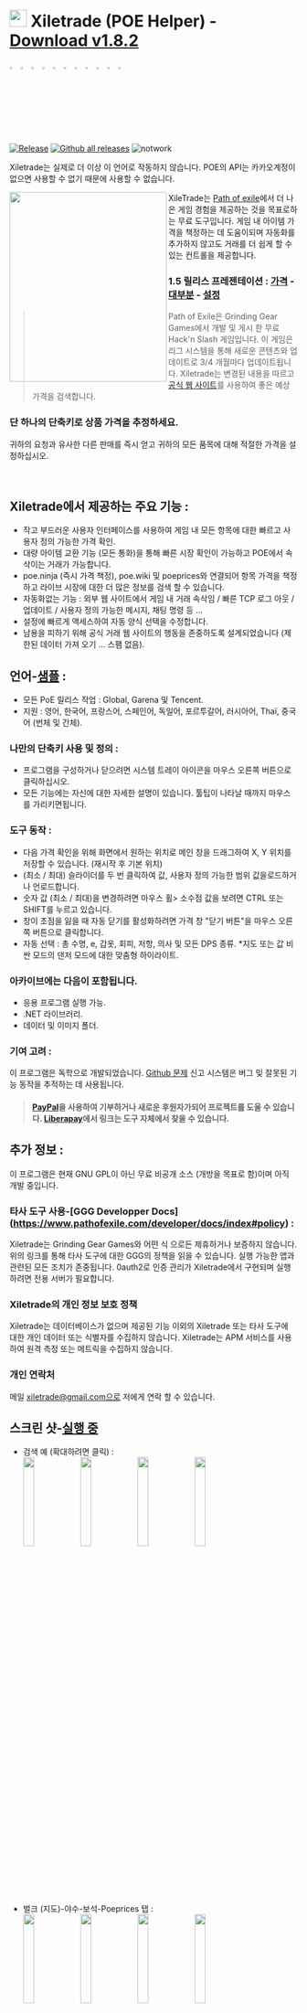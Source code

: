# <img src="https://i.imgur.com/dhWQgtY.png" width="30" height="30"> Xiletrade (POE Helper) - [Download v1.8.2](https://github.com/maxensas/xiletrade/releases/download/1.8.2/Xiletrade_win-x64.7z)  

[<img width="3%" height="3%" src="https://user-images.githubusercontent.com/62154281/104107842-feae5080-52bf-11eb-8e8f-d8827f1f0334.png">](https://github.com/maxensas/xiletrade)
[<img width="3%" height="3%" src="https://user-images.githubusercontent.com/62154281/104107838-fd7d2380-52bf-11eb-8d47-f949fd7a3b58.png">](https://github.com/maxensas/xiletrade/blob/master/readme/README.kr.md)
[<img width="3%" height="3%" src="https://user-images.githubusercontent.com/62154281/104107835-fd7d2380-52bf-11eb-8e08-614b2610eca4.png">](https://github.com/maxensas/xiletrade/blob/master/readme/README.fr.md)
[<img width="3%" height="3%" src="https://user-images.githubusercontent.com/62154281/104107839-fe15ba00-52bf-11eb-807e-25088a595f33.png">](https://github.com/maxensas/xiletrade/blob/master/readme/README.es.md)
[<img width="3%" height="3%" src="https://user-images.githubusercontent.com/62154281/104107836-fd7d2380-52bf-11eb-8ba2-bcdc04dab8b9.png">](https://github.com/maxensas/xiletrade/blob/master/readme/README.de.md)
[<img width="3%" height="3%" src="https://user-images.githubusercontent.com/62154281/104107833-fce48d00-52bf-11eb-896a-c5671965cb51.png">](https://github.com/maxensas/xiletrade/blob/master/readme/README.pt.md)
[<img width="3%" height="3%" src="https://user-images.githubusercontent.com/62154281/104107837-fd7d2380-52bf-11eb-8df0-091c9d9cc05a.png">](https://github.com/maxensas/xiletrade/blob/master/readme/README.ru.md)
[<img width="3%" height="3%" src="https://user-images.githubusercontent.com/62154281/104107841-feae5080-52bf-11eb-8ca7-1f402cbf6e5e.png">](https://github.com/maxensas/xiletrade/blob/master/readme/README.th.md)
[<img width="3%" height="3%" src="https://user-images.githubusercontent.com/62154281/104107840-fe15ba00-52bf-11eb-939e-d98bba60877d.png">](https://github.com/maxensas/xiletrade/blob/master/readme/README.tw.md)
[<img width="3%" height="3%" src="https://user-images.githubusercontent.com/62154281/104107834-fce48d00-52bf-11eb-8902-02d5a6d457c8.png">](https://github.com/maxensas/xiletrade/blob/master/readme/README.cn.md)
[<img width="3%" height="3%" src="https://user-images.githubusercontent.com/62154281/222918792-06b9c888-bb96-40af-a27c-68b664fe60b5.png">](https://github.com/maxensas/xiletrade/blob/master/readme/README.jp.md)<br>  
[![Release](https://img.shields.io/github/release/maxensas/xiletrade.svg)](https://github.com/maxensas/xiletrade/releases/) 
[![Github all releases](https://img.shields.io/github/downloads/maxensas/xiletrade/total.svg)](https://GitHub.com/maxensas/xiletrade/releases/) ![notwork](https://img.shields.io/badge/KR%20version%20outdated%20-DC3A55)

Xiletrade는 실제로 더 이상 이 언어로 작동하지 않습니다. POE의 API는 카카오계정이 없으면 사용할 수 없기 때문에 사용할 수 없습니다.

<img align="left" width="275" height="332" src="https://user-images.githubusercontent.com/62154281/120822061-517df280-c556-11eb-9312-7e98127c6450.png">

XileTrade는 [Path of exile](https://poe.game.daum.net/)에서 더 나은 게임 경험을 제공하는 것을 목표로하는 무료 도구입니다. 게임 내 아이템 가격을 책정하는 데 도움이되며 자동화를 추가하지 않고도 거래를 더 쉽게 할 수있는 컨트롤을 제공합니다.
### 1.5 릴리스 프레젠테이션 : [가격](https://youtu.be/4mP3uOsr8oc) - [대부분](https://youtu.be/6yuLZXTho-A) - [설정](https://youtu.be/libdIjrNM-8 )<br>
>Path of Exile은 Grinding Gear Games에서 개발 및 게시 한 무료 Hack'n Slash 게임입니다. 이 게임은 리그 시스템을 통해 새로운 콘텐츠와 업데이트로 3/4 개월마다 업데이트됩니다.
>Xiletrade는 변경된 내용을 따르고 [공식 웹 사이트](https://poe.game.daum.net/trade/search/)를 사용하여 좋은 예상 가격을 검색합니다.

### 단 하나의 단축키로 상품 가격을 추정하세요.
귀하의 요청과 유사한 다른 판매를 즉시 얻고 귀하의 모든 품목에 대해 적절한 가격을 설정하십시오.<br><br><br>  

## Xiletrade에서 제공하는 주요 기능 :
* 작고 부드러운 사용자 인터페이스를 사용하여 게임 내 모든 항목에 대한 빠르고 사용자 정의 가능한 가격 확인.
* 대량 아이템 교환 기능 (모든 통화)을 통해 빠른 시장 확인이 가능하고 POE에서 속삭이는 거래가 가능합니다.
* poe.ninja (즉시 가격 책정), poe.wiki 및 poeprices와 연결되어 항목 가격을 책정하고 라이브 시장에 대한 더 많은 정보를 검색 할 수 있습니다.
* 자동화없는 기능 : 외부 웹 사이트에서 게임 내 거래 속삭임 / 빠른 TCP 로그 아웃 / 업데이트 / 사용자 정의 가능한 메시지, 채팅 명령 등 ...
* 설정에 빠르게 액세스하여 자동 양식 선택을 수정합니다.
* 남용을 피하기 위해 공식 거래 웹 사이트의 행동을 존중하도록 설계되었습니다 (제한된 데이터 가져 오기 ... 스팸 없음).

## 언어-[샘플](https://github.com/maxensas/xiletrade/blob/master/LANGUAGES.md) :
* 모든 PoE 릴리스 작업 : Global, Garena 및 Tencent.
* 지원 : 영어, 한국어, 프랑스어, 스페인어, 독일어, 포르투갈어, 러시아어, Thaï, 중국어 (번체 및 간체).

### 나만의 단축키 사용 및 정의 :
* 프로그램을 구성하거나 닫으려면 시스템 트레이 아이콘을 마우스 오른쪽 버튼으로 클릭하십시오.
* 모든 기능에는 자신에 대한 자세한 설명이 있습니다. 툴팁이 나타날 때까지 마우스를 가리키면됩니다.

### 도구 동작 :
* 다음 가격 확인을 위해 화면에서 원하는 위치로 메인 창을 드래그하여 X, Y 위치를 저장할 수 있습니다. (재시작 후 기본 위치)
* (최소 / 최대) 슬라이더를 두 번 클릭하여 값, 사용자 정의 가능한 범위 값을로드하거나 언로드합니다.
* 숫자 값 (최소 / 최대)을 변경하려면 마우스 휠> 소수점 값을 보려면 CTRL 또는 SHIFT를 누르고 있습니다.
* 창이 초점을 잃을 때 자동 닫기를 활성화하려면 가격 창 "닫기 버튼"을 마우스 오른쪽 버튼으로 클릭합니다.
* 자동 선택 : 총 수명, e, 갑옷, 회피, 저항, 의사 및 모든 DPS 종류.
*지도 또는 값 비싼 모드의 댄저 모드에 대한 맞춤형 하이라이트.

### 아카이브에는 다음이 포함됩니다.
* 응용 프로그램 실행 가능.
* .NET 라이브러리.
* 데이터 및 이미지 폴더.

### 기여 고려 :
이 프로그램은 독학으로 개발되었습니다. [Github 문제](https://github.com/maxensas/xiletrade/issues) 신고 시스템은 버그 및 잘못된 기능 동작을 추적하는 데 사용됩니다.
> #### [PayPal](https://www.paypal.com/donate/?hosted_button_id=48ZSB3UMNAU6J)을 사용하여 기부하거나 새로운 후원자가되어 프로젝트를 도울 수 있습니다. [Liberapay](https://ko.liberapay.com/Xiletrade/)에서 링크는 도구 자체에서 찾을 수 있습니다.

## 추가 정보 :
이 프로그램은 현재 GNU GPL이 아닌 무료 비공개 소스 (개방을 목표로 함)이며 아직 개발 중입니다.

### 타사 도구 사용-[GGG Developper Docs] (https://www.pathofexile.com/developer/docs/index#policy) :
Xiletrade는 Grinding Gear Games와 어떤 식 으로든 제휴하거나 보증하지 않습니다. <br>
위의 링크를 통해 타사 도구에 대한 GGG의 정책을 읽을 수 있습니다. 실행 가능한 앱과 관련된 모든 조치가 존중됩니다. 0auth2로 인증 관리가 Xiletrade에서 구현되며 실행하려면 전용 서버가 필요합니다. <br> 

### Xiletrade의 개인 정보 보호 정책
Xiletrade는 데이터베이스가 없으며 제공된 기능 이외의 Xiletrade 또는 타사 도구에 대한 개인 데이터 또는 식별자를 수집하지 않습니다.
Xiletrade는 APM 서비스를 사용하여 원격 측정 또는 메트릭을 수집하지 않습니다.

### 개인 연락처
메일 xiletrade@gmail.com으로 저에게 연락 할 수 있습니다.

## 스크린 샷-[실행 중](https://github.com/maxensas/xiletrade/blob/master/SCREENSHOTS.md)
* 검색 예 (확대하려면 클릭) :  
<img src="https://user-images.githubusercontent.com/62154281/104071582-bfbdc380-5209-11eb-8702-e0488e2deb29.png" width="20%" height="20%"> <img src="https://user-images.githubusercontent.com/62154281/104071669-e8de5400-5209-11eb-8b78-b11148e33ce1.png" width="20%" height="20%"> <img src="https://user-images.githubusercontent.com/62154281/104071722-06132280-520a-11eb-94cf-6dc8a7fc357f.png" width="20%" height="20%"> <img src="https://user-images.githubusercontent.com/62154281/104071773-22af5a80-520a-11eb-8f64-2d44d4267db0.png" width="20%" height="20%">
* 벌크 (지도)-야수-보석-Poeprices 탭 :  
<img src="https://user-images.githubusercontent.com/62154281/104072417-79696400-520b-11eb-884b-4c2ab9687aa1.png" width="20%" height="20%"> <img src="https://user-images.githubusercontent.com/62154281/104072476-9b62e680-520b-11eb-834b-e8ca43e32f3c.png" width="20%" height="20%" align="top"> <img src="https://user-images.githubusercontent.com/62154281/104072512-addd2000-520b-11eb-878c-a9022ab55f26.png" width="20%" height="20%" align="top"> <img src="https://user-images.githubusercontent.com/62154281/104073427-f39ae800-520d-11eb-9266-24a44f6e9708.png" width="20%" height="20%" align="top">
* Xiletrade 설정 :  
<img src="https://user-images.githubusercontent.com/62154281/104072131-d6b0e580-520a-11eb-97fe-6b917e9d5bb6.png" width="20%" height="20%"> <img src="https://user-images.githubusercontent.com/62154281/104072169-f7793b00-520a-11eb-8417-02b2d4185463.png" width="20%" height="20%"> <img src="https://user-images.githubusercontent.com/62154281/104072213-0e1f9200-520b-11eb-8c13-bab34c9a807a.png" width="20%" height="20%"> 
* 시스템 트레이 :  
     <img src="https://user-images.githubusercontent.com/62154281/104071973-7c178980-520a-11eb-8669-0527c3925b9e.png" width="30%" height="30%">
